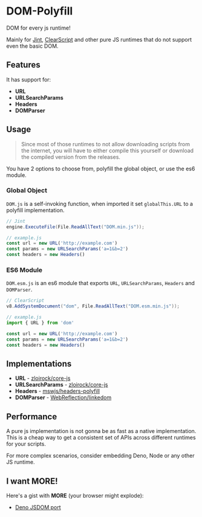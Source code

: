 # DOM-Polyfill

DOM for every js runtime!

Mainly for [Jint](https://github.com/sebastienros/jint), [ClearScript](https://github.com/microsoft/ClearScript) and other pure JS runtimes that do not support even the basic DOM.

## Features

It has support for:

- **URL**
- **URLSearchParams**
- **Headers**
- **DOMParser**

## Usage

> Since most of those runtimes to not allow downloading scripts from the internet, you will have to either compile this yourself or download the compiled version from the releases.

You have 2 options to choose from, polyfill the global object, or use the es6 module.

### Global Object

`DOM.js` is a self-invoking function, when imported it set `globalThis.URL` to a polyfill implementation.

```csharp
// Jint
engine.ExecuteFile(File.ReadAllText("DOM.min.js"));
```

```js
// example.js
const url = new URL('http://example.com')
const params = new URLSearchParams('a=1&b=2')
const headers = new Headers()
```

### ES6 Module

`DOM.esm.js` is an es6 module that exports `URL`, `URLSearchParams`, `Headers` and `DOMParser`.

```csharp
// ClearScript
v8.AddSystemDocument("dom", File.ReadAllText("DOM.esm.min.js"));
```

```js
// example.js
import { URL } from 'dom'

const url = new URL('http://example.com')
const params = new URLSearchParams('a=1&b=2')
const headers = new Headers()
```

## Implementations

- **URL** - [zloirock/core-js](https://github.com/zloirock/core-js)
- **URLSearchParams** - [zloirock/core-js](https://github.com/zloirock/core-js)
- **Headers** - [mswjs/headers-polyfill](https://github.com/mswjs/headers-polyfill)
- **DOMParser** - [WebReflection/linkedom](https://github.com/WebReflection/linkedom)

## Performance

A pure js implementation is not gonna be as fast as a native implementation.
This is a cheap way to get a consistent set of APIs across different runtimes for your scripts.

For more complex scenarios, consider embedding Deno, Node or any other JS runtime.

## I want **MORE**!

Here's a gist with **MORE** (your browser might explode):
- [Deno JSDOM port](https://gist.github.com/lucacicada/ccd0879345250a3f34c20b9db13358ef)
